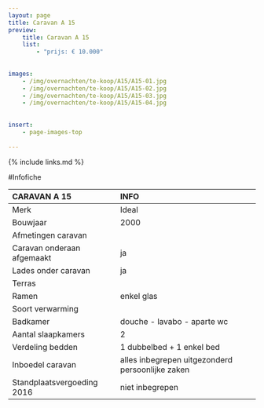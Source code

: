 ```yaml
---
layout: page
title: Caravan A 15
preview: 
    title: Caravan A 15
    list:
        - "prijs: € 10.000"
        
        
images:
    - /img/overnachten/te-koop/A15/A15-01.jpg
    - /img/overnachten/te-koop/A15/A15-02.jpg
    - /img/overnachten/te-koop/A15/A15-03.jpg
    - /img/overnachten/te-koop/A15/A15-04.jpg
    
    
insert:
    - page-images-top
    
---
```


{% include links.md %}



#Infofiche 


CARAVAN A 15                     | INFO        | 
:------------------------------- |:----------  |
Merk                             |Ideal          
Bouwjaar                         |2000        
Afmetingen caravan               |
Caravan onderaan afgemaakt       |ja        
Lades onder caravan              |ja        
Terras                           | 
Ramen                            |enkel glas
Soort verwarming                 |
Badkamer                         |douche - lavabo - aparte wc
Aantal slaapkamers               |2
Verdeling bedden                 |1 dubbelbed + 1 enkel bed
Inboedel caravan                 |alles inbegrepen uitgezonderd persoonlijke zaken
Standplaatsvergoeding 2016       |niet inbegrepen


                     
